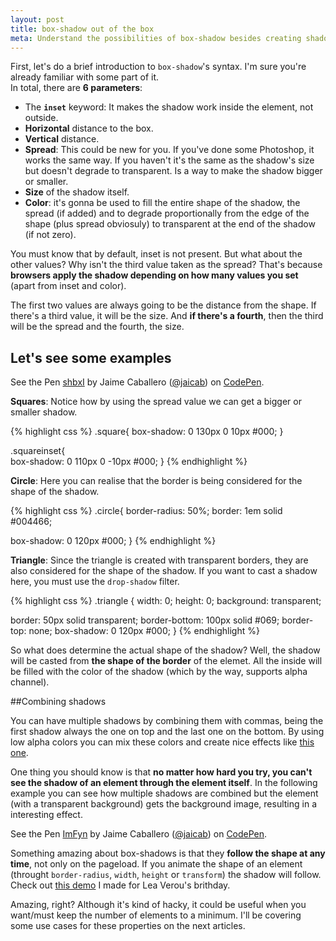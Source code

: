 ```yaml
---
layout: post
title: box-shadow out of the box
meta: Understand the possibilities of box-shadow besides creating shadows
---
```


First, let's do a brief introduction to `box-shadow`'s syntax. I'm sure you're already familiar with some part of it.  
In total, there are **6 parameters**: 

- The **`inset`** keyword: It makes the shadow work inside the element, not outside.
- **Horizontal** distance to the box.
- **Vertical** distance.
- **Spread**: This could be new for you. If you've done some Photoshop, it works the same way. If you haven't it's the same as the shadow's size but doesn't degrade to transparent. Is a way to make the shadow bigger or smaller.
- **Size** of the shadow itself.
- **Color**: it's gonna be used to fill the entire shape of the shadow, the spread (if added) and to degrade proportionally from the edge of the shape (plus spread obviosuly) to transparent at the end of the shadow (if not zero).

You must know that by default, inset is not present. But what about the other values? Why isn't the third value taken as the spread? That's because **browsers apply the shadow depending on how many values you set** (apart from inset and color). 

The first two values are always going to be the distance from the shape. If there's a third value, it will be the size. And **if there's a fourth**, then the third will be the spread and the fourth, the size.

## Let's see some examples

<p data-height="300" data-theme-id="7008" data-slug-hash="shbxI" data-default-tab="result" class='codepen'>See the Pen <a href='http://codepen.io/jaicab/pen/shbxI/'>shbxI</a> by Jaime Caballero (<a href='http://codepen.io/jaicab'>@jaicab</a>) on <a href='http://codepen.io'>CodePen</a>.</p>
<script async src="//codepen.io/assets/embed/ei.js"></script>

**Squares**: Notice how by using the spread value we can get a bigger or smaller shadow. 

{% highlight css %}
.square{ 
  box-shadow: 0 130px 0 10px #000;
}

.squareinset{  
  box-shadow: 0 110px 0 -10px #000;
}
{% endhighlight %}

**Circle**: Here you can realise that the border is being considered for the shape of the shadow.

{% highlight css %}
.circle{
  border-radius: 50%;
  border: 1em solid #004466;

  box-shadow: 0 120px #000;
}
{% endhighlight %}

**Triangle**: Since the triangle is created with transparent borders, they are also considered for the shape of the shadow. If you want to cast a shadow here, you must use the `drop-shadow` filter.

{% highlight css %}
.triangle {
  width: 0;
  height: 0;
  background: transparent;

  border: 50px solid transparent;
  border-bottom: 100px solid #069;
  border-top: none;
  box-shadow: 0 120px #000;
}
{% endhighlight %}

So what does determine the actual shape of the shadow? Well, the shadow will be casted from **the shape of the border** of the elemet. All the inside will be filled with the color of the shadow (which by the way, supports alpha channel).

##Combining shadows

You can have multiple shadows by combining them with commas, being the first shadow always the one on top and the last one on the bottom. By using low alpha colors you can mix these colors and create nice effects like [this one](http://codepen.io/jaicab/full/xicaj/).

One thing you should know is that **no matter how hard you try, you can't see the shadow of an element through the element itself**. In the following example you can see how multiple shadows are combined but the element (with a transparent background) gets the background image, resulting in a interesting effect.


<p data-height="350" data-theme-id="7008" data-slug-hash="ImFyn" data-default-tab="result" class='codepen'>See the Pen <a href='http://codepen.io/jaicab/pen/ImFyn/'>ImFyn</a> by Jaime Caballero (<a href='http://codepen.io/jaicab'>@jaicab</a>) on <a href='http://codepen.io'>CodePen</a>.</p>
<script async src="//codepen.io/assets/embed/ei.js"></script>


Something amazing about box-shadows is that they **follow the shape at any time**, not only on the pageload. If you animate the shape of an element (throught `border-radius`, `width`, `height` or `transform`) the shadow will follow. Check out [this demo](http://codepen.io/jaicab/pen/ohbdJ) I made for Lea Verou's brithday.

Amazing, right? Although it's kind of hacky, it could be useful when you want/must keep the number of elements to a minimum. I'll be covering some use cases for these properties on the next articles.


